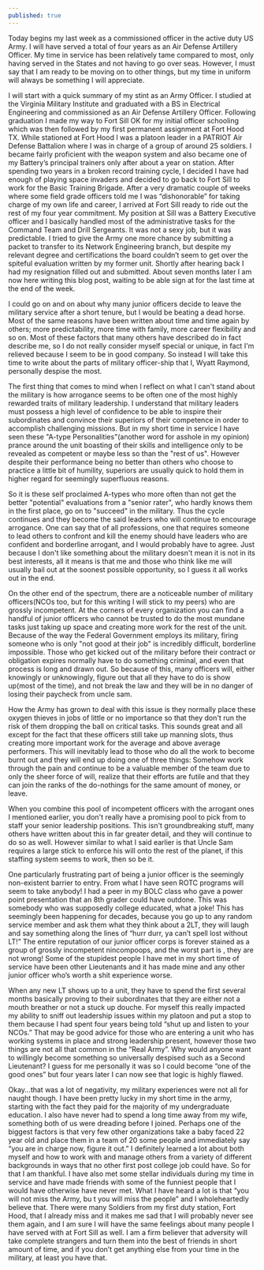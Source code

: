 ```yaml
---
published: true
---
```

Today begins my last week as a commissioned officer in the active duty US Army. I will have served a total of four years as an Air Defense Artillery Officer. My time in service has been relatively tame compared to most, only having served in the States and not having to go over seas. However, I must say that I am ready to be moving on to other things, but my time in uniform will always be something I will appreciate.

I will start with a quick summary of my stint as an Army Officer. I studied at the Virginia Military Institute and graduated with a BS in Electrical Engineering and commissioned as an Air Defense Artillery Officer. Following graduation I made my way to Fort Sill OK for my initial officer schooling which was then followed by my first permanent assignment at Fort Hood TX. While stationed at Fort Hood I was a platoon leader in a PATRIOT Air Defense Battalion where I was in charge of a group of around 25 soldiers. I became fairly proficient with the weapon system and also became one of my Battery’s principal trainers only after about a year on station. After spending two years in a broken record training cycle, I decided I have had enough of playing space invaders and decided to go back to Fort Sill to work for the Basic Training Brigade. After a very dramatic couple of weeks where some field grade officers told me I was “dishonorable” for taking charge of my own life and career, I arrived at Fort Sill ready to ride out the rest of my four year commitment. My position at Sill was a Battery Executive officer and I basically handled most of the administrative tasks for the Command Team and Drill Sergeants. It was not a sexy job, but it was predictable. I tried to give the Army one more chance by submitting a packet to transfer to its Network Engineering branch, but despite my relevant degree and certifications the board couldn’t seem to get over the spiteful evaluation written by my former unit. Shortly after hearing back I had my resignation filled out and submitted. About seven months later I am now here writing this blog post, waiting to be able sign at for the last time at the end of the week.

I could go on and on about why many junior officers decide to leave the military service after a short tenure, but I would be beating a dead horse. Most of the same reasons have been written about time and time again by others; more predictability, more time with family, more career flexibility and so on. Most of these factors that many others have described do in fact describe me, so I do not really consider myself special or unique, in fact I'm relieved because I seem to be in good company. So instead I will take this time to write about the parts of military officer-ship that I, Wyatt Raymond, personally despise the most. 

The first thing that comes to mind when I reflect on what I can't stand about the military is how arrogance seems to be often one of the most highly rewarded traits of military leadership. I understand that military leaders must possess a high level of confidence to be able to inspire their subordinates and convince their superiors of their competence in order to accomplish challenging missions. But in my short time in service I have seen these "A-type Personalities"(another word for asshole in my opinion) prance around the unit boasting of their skills and intelligence only to be revealed as competent or maybe less so than the "rest of us". However despite their performance being no better than others who choose to practice a little bit of humility, superiors are usually quick to hold them in higher regard for seemingly superfluous reasons. 

So it is these self proclaimed A-types who more often than not get the better "potential" evaluations from a "senior rater", who hardly knows them in the first place, go on to "succeed" in the military. Thus the cycle continues and they become the said leaders who will continue to encourage arrogance. One can say that of all professions, one that requires someone to lead others to confront and kill the enemy should have leaders who are confident and borderline arrogant, and I would probably have to agree. Just because I don't like something about the military doesn't mean it is not in its best interests, all it means is that me and those who think like me will usually bail out at the soonest possible opportunity, so I guess it all works out in the end.

On the other end of the spectrum, there are a noticeable number of military officers(NCOs too, but for this writing I will stick to my peers) who are grossly incompetent. At the corners of every organization you can find a handful of junior officers who cannot be trusted to do the most mundane tasks just taking up space and creating more work for the rest of the unit. Because of the way the Federal Government employs its military, firing someone who is only "not good at their job" is incredibly difficult, borderline impossible. Those who get kicked out of the military before their contract or obligation expires normally have to do something criminal, and even that process is long and drawn out. So because of this, many officers will, either knowingly or unknowingly, figure out that all they have to do is show up(most of the time), and not break the law and they will be in no danger of losing their paycheck from uncle sam. 

How the Army has grown to deal with this issue is they normally place these oxygen thieves in jobs of little or no importance so that they don't run the risk of them dropping the ball on critical tasks. This sounds great and all except for the fact that these officers still take up manning slots, thus creating more important work for the average and above average performers. This will inevitably lead to those who do all the work to become burnt out and they will end up doing one of three things: Somehow work through the pain and continue to be a valuable member of the team due to only the sheer force of will, realize that their efforts are futile and that they can join the ranks of the do-nothings for the same amount of money, or leave. 

When you combine this pool of incompetent officers with the arrogant ones I mentioned earlier, you don't really have a promising pool to pick from to staff your senior leadership positions. This isn't groundbreaking stuff, many others have written about this in far greater detail, and they will continue to do so as well. However similar to what I said earlier is that Uncle Sam requires a large stick to enforce his will onto the rest of the planet, if this staffing system seems to work, then so be it.

One particularly frustrating part of being a junior officer is the seemingly non-existent barrier to entry. From what I have seen ROTC programs will seem to take anybody! I had a peer in my BOLC class who gave a power point presentation that an 8th grader could have outdone. This was somebody who was supposedly college educated, what a joke! This has seemingly been happening for decades, because you go up to any random service member and ask them what they think about a 2LT, they will laugh and say something along the lines of “hurr durr, ya can’t spell lost without LT!” The entire reputation of our junior officer corps is forever stained as a group of grossly incompetent nincompoops, and the worst part is , they are not wrong! Some of the stupidest people I have met in my short time of service have been other Lieutenants and it has made mine and any other junior officer who’s worth a shit experience worse. 

When any new LT shows up to a unit, they have to spend the first several months basically proving to their subordinates that they are either not a mouth breather or not a stuck up douche. For myself this really impacted my ability to sniff out leadership issues within my platoon and put a stop to them because I had spent four years being told “shut up and listen to your NCOs.” That may be good advice for those who are entering a unit who has working systems in place and strong leadership present, however those two things are not all that common in the “Real Army”. Why would anyone want to willingly become something so universally despised such as a Second Lieutenant? I guess for me personally it was so I could become “one of the good ones” but four years later I can now see that logic is highly flawed.

Okay...that was a lot of negativity, my military experiences were not all for naught though. I have been pretty lucky in my short time in the army, starting with the fact they paid for the majority of my undergraduate education. I also have never had to spend a long time away from my wife, something both of us were dreading before I joined. Perhaps one of the biggest factors is that very few other organizations take a baby faced 22 year old and place them in a team of 20 some people and immediately say “you are in charge now, figure it out.” I definitely learned a lot about both myself and how to work with and manage others from a variety of different backgrounds in ways that no other first post college job could have. So for that I am thankful. I have also met some stellar individuals during my time in service and have made friends with some of the funniest people that I would have otherwise have never met. What I have heard a lot is that “you will not miss the Army, bu t you will miss the people” and I wholeheartedly believe that. There were many Soldiers from my first duty station, Fort Hood, that I already miss and it makes me sad that I will probably never see them again, and I am sure I will have the same feelings about many people I have served with at Fort Sill as well. I am a firm believer that adversity will take complete strangers and turn them into the best of friends in short amount of time, and if you don’t get anything else from your time in the military, at least you have that.
